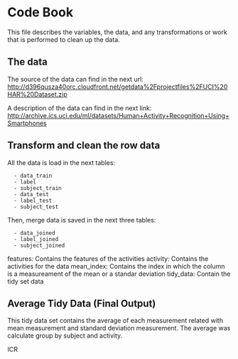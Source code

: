 Code Book
======================================

This file describes the variables, the data, and any transformations or work that is performed to clean up the data.

## The data
The source of the data can find in the next url:
http://d396qusza40orc.cloudfront.net/getdata%2Fprojectfiles%2FUCI%20HAR%20Dataset.zip

A description of the data can find in the next link:
http://archive.ics.uci.edu/ml/datasets/Human+Activity+Recognition+Using+Smartphones


## Transform and clean the row data
All the data is load in the next tables:

      - data_train
      - label
      - subject_train
      - data_test
      - label_test
      - subject_test

Then, merge data is saved in the next three tables:

      - data_joined
      - label_joined
      - subject_joined

features: Contains the features of the activities
activity: Contains the activities for the data
mean_index: Contains the index in which the column is a measureament of the mean or a standar deviation
tidy_data: Contain the tidy set data

## Average Tidy Data (Final Output)
This tidy data set contains the average of each measurement related with mean measurement and standard deviation measurement.
The average was calculate group by subject and activity.

ICR
